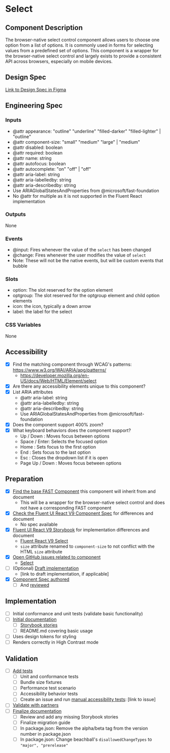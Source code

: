 # Select

## Component Description

The browser-native select control component allows users to choose one option from a list of options. It is commonly used in forms for selecting values from a predefined set of options. This component is a wrapper for the browser-native select control and largely exists to provide a consistent API across browsers, especially on mobile devices.

## Design Spec

[Link to Design Spec in Figma](https://www.figma.com/file/0vOH481cv1VQyfQIX9JALn/Select?node-id=1319-163&t=nn2xgT4ieHjbkqQW-11)

## Engineering Spec

### Inputs

- @attr appearance: "outline" "underline" "filled-darker" "filled-lighter" | "outline"
- @attr component-size: "small" "medium" "large" | "medium"
- @attr disabled: boolean
- @attr required: boolean
- @attr name: string
- @attr autofocus: boolean
- @attr autocomplete: "on" "off" | "off"
- @attr aria-label: string
- @attr aria-labelledby: string
- @attr aria-describedby: string
- Use ARIAGlobalStatesAndProperties from @microsoft/fast-foundation
- No @attr for multiple as it is not supported in the Fluent React implementation

### Outputs

None

### Events

- @input: Fires whenever the value of the `select` has been changed
- @change: Fires whenever the user modifies the value of `select`
- Note: These will not be the native events, but will be custom events that bubble

### Slots

- option: The slot reserved for the option element
- optgroup: The slot reserved for the optgroup element and child option elements
- icon: the icon, typically a down arrow
- label: the label for the select

### CSS Variables

None

## Accessibility

- [x] Find the matching component through WCAG's patterns: https://www.w3.org/WAI/ARIA/apg/patterns/
  - https://developer.mozilla.org/en-US/docs/Web/HTML/Element/select
- [x] Are there any accessibility elements unique to this component?
- [x] List ARIA attributes
  - @attr aria-label: string
  - @attr aria-labelledby: string
  - @attr aria-describedby: string
  - Use ARIAGlobalStatesAndProperties from @microsoft/fast-foundation
- [x] Does the component support 400% zoom?
- [x] What keyboard behaviors does the component support?
  - Up / Down : Moves focus between options
  - Space / Enter: Selects the focused option
  - Home : Sets focus to the first option
  - End : Sets focus to the last option
  - Esc : Closes the dropdown list if it is open
  - Page Up / Down : Moves focus between options

## Preparation

- [x] [Find the base FAST Component](https://explore.fast.design/components/) this component will inherit from and document
  - This will be a wrapper for the browser-native select control and does not have a corresponding FAST component
- [x] [Check the Fluent UI React V9 Component Spec](https://github.com/microsoft/fluentui/tree/master/specs) for differences and document
  - No spec available
- [x] [Fluent UI React V9 Storybook](https://aka.ms/fluentui-storybook) for implementation differences and document
  - [Fluent React V9 Select](https://master--628d031b55e942004ac95df1.chromatic.com/?path=/docs/components-select--default)
  - `size` attribute renamed to `component-size` to not conflict with the HTML `size` attribute
- [x] [Open GitHub issues related to component](https://github.com/microsoft/fluentui/wiki/Component-Implementation-Guide#find-open-issues-on-github)
  - [Select](https://github.com/orgs/microsoft/projects/652/views/2?pane=issue&itemId=18315933)
- [ ] (Optional) [Draft implementation](https://github.com/microsoft/fluentui/wiki/Component-Implementation-Guide#draft-implementation)
  - [link to draft implementation, if applicable]
- [x] [Component Spec authored](https://github.com/microsoft/fluentui/wiki/Component-Implementation-Guide#component-spec)
  - [ ] And [reviewed](https://github.com/microsoft/fluentui/wiki/Component-Implementation-Guide#spec-review)

## Implementation

- [ ] Initial conformance and unit tests (validate basic functionality)
- [ ] [Initial documentation](https://github.com/microsoft/fluentui/wiki/Component-Implementation-Guide#documentation)
  - [ ] [Storybook stories](https://github.com/microsoft/fluentui/wiki/Component-Implementation-Guide#storybook-stories)
  - [ ] README.md covering basic usage
- [ ] Uses design tokens for styling
- [ ] Renders correctly in High Contrast mode

## Validation

- [ ] [Add tests](https://github.com/microsoft/fluentui/wiki/Component-Implementation-Guide#tests)
  - [ ] Unit and conformance tests
  - [ ] Bundle size fixtures
  - [ ] Performance test scenario
  - [ ] Accessibility behavior tests
  - [ ] Create an issue and run [manual accessibility tests](https://github.com/microsoft/fluentui/wiki/Manual-Accessibility-Review-Checklist): [link to issue]
- [ ] [Validate with partners](https://github.com/microsoft/fluentui/wiki/Component-Implementation-Guide#validation)
- [ ] [Finalize documentation](https://github.com/microsoft/fluentui/wiki/Component-Implementation-Guide#finalize-documentation)
  - [ ] Review and add any missing Storybook stories
  - [ ] Finalize migration guide
  - [ ] In package.json: Remove the alpha/beta tag from the version number in package.json
  - [ ] In package.json: Change beachball's `disallowedChangeTypes` to `"major", "prerelease"`
